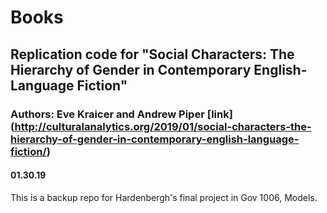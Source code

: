 # Books

## Replication code for "Social Characters: The Hierarchy of Gender in Contemporary English-Language Fiction"
### Authors: Eve Kraicer and Andrew Piper [link] (http://culturalanalytics.org/2019/01/social-characters-the-hierarchy-of-gender-in-contemporary-english-language-fiction/)
#### 01.30.19

This is a backup repo for Hardenbergh's final project in Gov 1006, Models.
